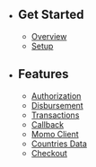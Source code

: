 - ## Get Started
    - [Overview](/{{route}}/{{version}}/overview)
    - [Setup](/{{route}}/{{version}}/setup)

- ## Features
    - [Authorization](/{{route}}/{{version}}/auth)
    - [Disbursement](/{{route}}/{{version}}/disbursement)
    - [Transactions](/{{route}}/{{version}}/transactions)
    - [Callback](/{{route}}/{{version}}/callback)
    - [Momo Client](/{{route}}/{{version}}/momo-client)
    - [Countries Data](/{{route}}/{{version}}/countries-data)
    - [Checkout](/{{route}}/{{version}}/checkout)